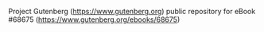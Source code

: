 Project Gutenberg (https://www.gutenberg.org) public repository for
eBook #68675 (https://www.gutenberg.org/ebooks/68675)
